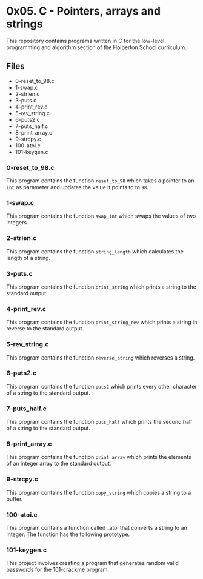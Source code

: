 # 0x05. C - Pointers, arrays and strings

This repository contains programs written in C for the low-level programming and algorithm section of the Holberton School curriculum.

## Files

* 0-reset_to_98.c
* 1-swap.c
* 2-strlen.c
* 3-puts.c
* 4-print_rev.c
* 5-rev_string.c
* 6-puts2.c
* 7-puts_half.c
* 8-print_array.c
* 9-strcpy.c
* 100-atoi.c
* 101-keygen.c

### 0-reset_to_98.c

This program contains the function `reset_to_98` which takes a pointer to an `int` as parameter and updates the value it points to to `98`.

### 1-swap.c

This program contains the function `swap_int` which swaps the values of two integers.

### 2-strlen.c

This program contains the function `string_length` which calculates the length of a string.

### 3-puts.c

This program contains the function `print_string` which prints a string to the standard output.

### 4-print_rev.c

This program contains the function `print_string_rev` which prints a string in reverse to the standard output.

### 5-rev_string.c

This program contains the function `reverse_string` which reverses a string.

### 6-puts2.c

This program contains the function `puts2` which prints every other character of a string to the standard output.

### 7-puts_half.c

This program contains the function `puts_half` which prints the second half of a string to the standard output.

### 8-print_array.c

This program contains the function `print_array` which prints the elements of an integer array to the standard output.

### 9-strcpy.c

This program contains the function `copy_string` which copies a string to a buffer.

### 100-atoi.c
This program contains a function called _atoi that converts a string to an integer. The function has the following prototype.

### 101-keygen.c
This project involves creating a program that generates random valid passwords for the 101-crackme program.
